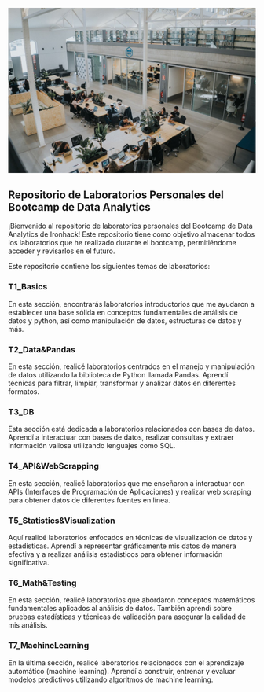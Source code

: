 ![Logo de Ironhack](./img/ironhack.jpg)

## Repositorio de Laboratorios Personales del Bootcamp de Data Analytics

¡Bienvenido al repositorio de laboratorios personales del Bootcamp de Data Analytics de Ironhack! Este repositorio tiene como objetivo almacenar todos los laboratorios que he realizado durante el bootcamp, permitiéndome acceder y revisarlos en el futuro.

Este repositorio contiene los siguientes temas de laboratorios:

### T1_Basics
En esta sección, encontrarás laboratorios introductorios que me ayudaron a establecer una base sólida en conceptos fundamentales de análisis de datos y python, así como manipulación de datos, estructuras de datos y más.

### T2_Data&Pandas
En esta sección, realicé laboratorios centrados en el manejo y manipulación de datos utilizando la biblioteca de Python llamada Pandas. Aprendí técnicas para filtrar, limpiar, transformar y analizar datos en diferentes formatos.

### T3_DB
Esta sección está dedicada a laboratorios relacionados con bases de datos. Aprendí a interactuar con bases de datos, realizar consultas y extraer información valiosa utilizando lenguajes como SQL.

### T4_API&WebScrapping
En esta sección, realicé laboratorios que me enseñaron a interactuar con APIs (Interfaces de Programación de Aplicaciones) y realizar web scraping para obtener datos de diferentes fuentes en línea.

### T5_Statistics&Visualization
Aquí realicé laboratorios enfocados en técnicas de visualización de datos y estadísticas. Aprendí a representar gráficamente mis datos de manera efectiva y a realizar análisis estadísticos para obtener información significativa.

### T6_Math&Testing
En esta sección, realicé laboratorios que abordaron conceptos matemáticos fundamentales aplicados al análisis de datos. También aprendí sobre pruebas estadísticas y técnicas de validación para asegurar la calidad de mis análisis.

### T7_MachineLearning
En la última sección, realicé laboratorios relacionados con el aprendizaje automático (machine learning). Aprendí a construir, entrenar y evaluar modelos predictivos utilizando algoritmos de machine learning.
